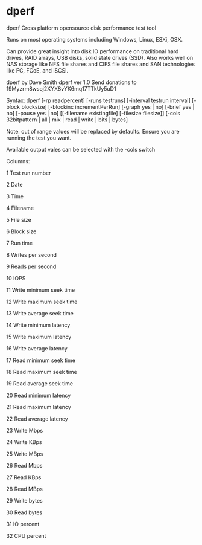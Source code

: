 # dperf
dperf Cross platform opensource disk performance test tool

Runs on most operating systems including Windows, Linux, ESXi, OSX.

Can provide great insight into disk IO performance on traditional hard drives, RAID arrays, USB disks, solid state drives (SSD).  Also works well on NAS storage like NFS file shares and CIFS file shares and SAN technologies like FC, FCoE, and iSCSI.

dperf by Dave Smith
dperf ver 1.0
Send donations to 19Myzrm8wsoj2XYX8vYK6mq17TTkUy5uD1

Syntax:
 dperf [-rp readpercent] [-runs testruns] [-interval testrun interval] [-block blocksize] [-blockinc incrementPerRun]
   [-graph yes | no] [-brief yes | no] [-pause yes | no] [[-filename existingfile] [-filesize filesize]]
   [-cols 32bitpattern | all | mix | read | write | bits | bytes]

Note: out of range values will be replaced by defaults.  Ensure you are running the test you want.

Available output vales can be selected with the -cols switch

Columns:

1  Test run number

2  Date

3  Time

4  Filename

5  File size

6  Block size

7  Run time

8  Writes per second

9  Reads per second

10  IOPS

11 Write minimum seek time

12 Write maximum seek time

13 Write average seek time

14 Write minimum latency

15 Write maximum latency

16 Write average latency

17 Read minimum seek time

18 Read maximum seek time

19 Read average seek time

20 Read minimum latency

21 Read maximum latency

22 Read average latency

23 Write Mbps

24 Write KBps

25 Write MBps

26 Read Mbps

27 Read KBps

28 Read MBps

29 Write bytes

30 Read bytes

31 IO percent

32 CPU percent
